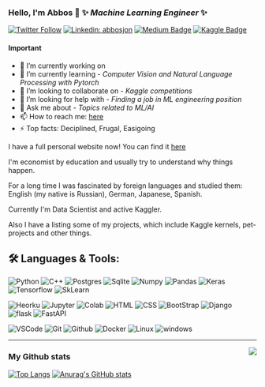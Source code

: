 ### Hello, I'm Abbos 👋 ✨ _Machine Learning Engineer_ ✨ 

[![Twitter Follow](https://img.shields.io/twitter/follow/andlukyane?label=Follow)](https://twitter.com/Boss92777423)
[![Linkedin: abbosjon](https://img.shields.io/badge/-Abbosjon%20Madiev-blue?style=flat-square&logo=Linkedin&logoColor=white&link=https://www.linkedin.com/in/abbosjon-madiev-787173196/)](https://www.linkedin.com/in/abbosjon-madiev-787173196/)
[![Medium Badge](https://img.shields.io/badge/-Abboss-000000?style=flat&labelColor=000000&logo=Medium&link=https://medium.com/@madiev.abboss)](https://medium.com/@madiev.abboss)
[![Kaggle Badge](https://img.shields.io/badge/-AIBoss-teal?style=flat&logo=kaggle&logoColor=deepblue&link=https://www.kaggle.com/abbosjon)](https://www.kaggle.com/abbosjon)

<!-- [![Habr Badge](https://img.shields.io/badge/-artgor-47CCCC?style=flat&logo=habr&logoColor=white&link=https://habr.com/ru/users/artgor/)](https://habr.com/ru/users/artgor/) -->
<!-- [![Ods.ai Badge](https://img.shields.io/badge/-artgor-white?style=flat&logo=odsai&logoColor=crimson&link=hhttps://ods.ai/users/b5a93767c637)](https://ods.ai/users/b5a93767c637) -->

#### Important

- 🔭 I’m currently working on 
- 🌱 I’m currently learning - _Computer Vision and Natural Language Processing with Pytorch_ 
- 👯 I’m looking to collaborate on - _Kaggle competitions_ 
- 🤔 I’m looking for help with - _Finding a job in ML engineering position_ 
- 💬 Ask me about - _Topics related to ML/AI_ 
- 📫 How to reach me: [here](https://andlukyane.com/)
- ⚡ Top facts: Deciplined, Frugal, Easigoing

I have a full personal website now! You can find it [here](https://algoaiboss.github.io/myportfolio/)

I'm economist by education and usually try to understand why things happen.

For a long time I was fascinated by foreign languages and studied them: English (my native is Russian), German, Japanese, Spanish.

Currently I'm Data Scientist and active Kaggler.

<!-- ![kaggle](https://i.imgur.com/1IrSJkh.png) -->

Also I have a listing some of my projects, which include Kaggle kernels, pet-projects and other things.

<!-- Programmer gif -->
<!-- <img align="right" src="./assets/img/programmer.gif" alt="gif"> -->

<!-- Language and tools badge-->
## 🛠️ **Languages & Tools:**

<p><img src="https://img.shields.io/badge/python%20-%2314354C.svg?&amp;style=for-the-badge&amp;logo=python&amp;logoColor=white" alt="Python">
<img src="https://img.shields.io/badge/c++%20-%2300599C.svg?&amp;style=for-the-badge&amp;logo=c%2B%2B&amp;ogoColor=white" alt="C++">
<img src="https://img.shields.io/badge/postgres-%23316192.svg?&amp;style=for-the-badge&amp;logo=postgresql&amp;logoColor=white" alt="Postgres">
<img src="https://img.shields.io/badge/sqlite-%2307405e.svg?&amp;style=for-the-badge&amp;logo=sqlite&amp;logoColor=white" alt="Sqlite">
<img src="https://img.shields.io/badge/numpy%20-%23013243.svg?&amp;style=for-the-badge&amp;logo=numpy&amp;logoColor=white" alt="Numpy">
<img src="https://img.shields.io/badge/pandas%20-%23150458.svg?&amp;style=for-the-badge&amp;logo=pandas&amp;logoColor=white" alt="Pandas">
<img src="https://img.shields.io/badge/Keras%20-%23D00000.svg?&amp;style=for-the-badge&amp;logo=Keras&amp;logoColor=white" alt="Keras">
<img src="https://img.shields.io/badge/TensorFlow%20-%23430098.svg?&amp;style=for-the-badge&amp;logo=TensorFlow&amp;logoColor=white" alt="Tensorflow">
<img src="https://img.shields.io/badge/SkLearn%20-%23E34F26.svg?&amp;style=for-the-badge&amp;logo=scikit%20learn&amp;logoColor=white" alt="SkLearn"></p>
<p><img src="https://img.shields.io/badge/heroku%20-%23430098.svg?&amp;style=for-the-badge&amp;logo=heroku&amp;logoColor=white" alt="Heorku">
<img src="https://img.shields.io/badge/Jupyter%20-%23F37626.svg?&amp;style=for-the-badge&amp;logo=Jupyter&amp;logoColor=white" alt="Jupyter">
<img src="https://img.shields.io/badge/Colab%20-%2320232a.svg?&amp;style=for-the-badge&amp;logo=google&amp;logoColor=white" alt="Colab">
<img src="https://img.shields.io/badge/html%20-%23E34F26.svg?&amp;style=for-the-badge&amp;logo=html5&amp;logoColor=white" alt="HTML">
<img src="https://img.shields.io/badge/css%20-%231572B6.svg?&amp;style=for-the-badge&amp;logo=css3&amp;logoColor=white" alt="CSS">
<img src="https://img.shields.io/badge/bootstrap%20-%23563D7C.svg?&amp;style=for-the-badge&amp;logo=bootstrap&amp;logoColor=white" alt="BootStrap">
<img src="https://img.shields.io/badge/django%20-%20092E20.svg?&amp;style=for-the-badge&amp;logo=django&amp;logoColor=white" alt="Django">
<img src="https://img.shields.io/badge/flask%20-%23092E20.svg?&amp;style=for-the-badge&amp;logo=flask&amp;logoColor=white" alt="flask">
<img src="https://img.shields.io/badge/FastAPI%20-%2307405e.svg?&amp;style=for-the-badge&amp;logo=fastapi&amp;logoColor=white" alt="FastAPI"></p>
<p><img src="https://img.shields.io/badge/-vscode-00a8e8?style=for-the-badge&amp;logo=visual-studio-code" alt="VSCode">
<img src="https://img.shields.io/badge/git%20-%23F05033.svg?&amp;style=for-the-badge&amp;logo=git&amp;logoColor=white" alt="Git">
<img src="https://img.shields.io/badge/github%20-%23121011.svg?&amp;style=for-the-badge&amp;logo=github&amp;logoColor=white" alt="Github">
<img src="https://img.shields.io/badge/docker%20-%230db7ed.svg?&amp;style=for-the-badge&amp;logo=docker&amp;logoColor=white" alt="Docker">
<img src="https://img.shields.io/badge/-linux-772953?style=for-the-badge&amp;logo=linux" alt="Linux">
<img src="https://img.shields.io/badge/windows-0078D6?logo=windows&amp;logoColor=white&amp;style=for-the-badge" alt="windows"></p>



<!--Footer-->
<hr>
<img align="right" src="https://img.shields.io/badge/Made%20with-Markdown-1f425f.svg?style=for-the-badge">





### My Github stats
[![Top Langs](https://github-readme-stats.vercel.app/api/top-langs/?username=AlgoAIBoss&layout=compact)](https://github.com/anuraghazra/github-readme-stats)
[![Anurag's GitHub stats](https://github-readme-stats.vercel.app/api?username=AlgoAIBoss)](https://github.com/anuraghazra/github-readme-stats)






